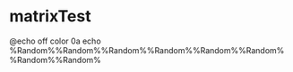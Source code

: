 # matrixTest
@echo off
color 0a
echo %Random%%Random%%Random%%Random%%Random%%Random%%Random%%Random%
